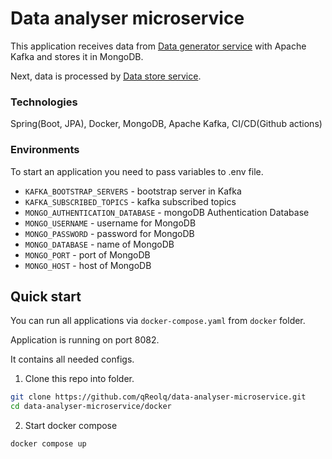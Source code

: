# Data analyser microservice

This application receives data from [Data generator service](https://github.com/qReolq/data-generator-microservice) with Apache Kafka and stores it in MongoDB.

Next, data is processed by [Data store service](https://github.com/qReolq/data-store-microservice).

### Technologies
Spring(Boot, JPA), Docker, MongoDB, Apache Kafka, CI/CD(Github actions)

### Environments
To start an application you need to pass variables to .env file.

- `KAFKA_BOOTSTRAP_SERVERS` - bootstrap server in Kafka
- `KAFKA_SUBSCRIBED_TOPICS` - kafka subscribed topics
- `MONGO_AUTHENTICATION_DATABASE` - mongoDB Authentication Database
- `MONGO_USERNAME` - username for MongoDB
- `MONGO_PASSWORD` - password for MongoDB
- `MONGO_DATABASE` - name of MongoDB
- `MONGO_PORT` - port of MongoDB
- `MONGO_HOST` - host of MongoDB

## Quick start
You can run all applications via <code>docker-compose.yaml</code> from <code>docker</code> folder.

Application is running on port 8082.

It contains all needed configs.

1. Clone this repo into folder.

```Bash
git clone https://github.com/qReolq/data-analyser-microservice.git
cd data-analyser-microservice/docker
```
2. Start docker compose
```Bash
docker compose up
```
